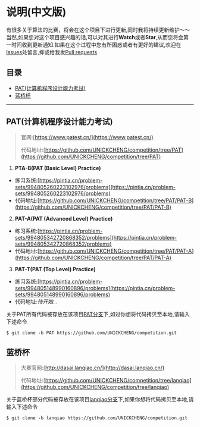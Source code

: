 # 说明(中文版)

有很多关于算法的比赛，将会在这个项目下进行更新,同时我将持续更新维护～～<br>
当然,如果您对这个项目感兴趣的话,可以对其进行**Watch**或者**Star**,从而您将会第一时间收到更新通知.如果在这个过程中您有所困惑或者有更好的建议,欢迎在[Issues](https://github.com/UNICKCHENG/competition/issues)处留言,抑或给我发[Pull requests](https://github.com/UNICKCHENG/competition/pulls)

## 目录
- [PAT(计算机程序设计能力考试)](#PAT(计算机程序设计能力考试))
- [蓝桥杯](#蓝桥杯)

---

## PAT(计算机程序设计能力考试)

> 官网:[https://www.patest.cn/](https://www.patest.cn/)       
>
> 代码地址:[https://github.com/UNICKCHENG/competition/tree/PAT](https://github.com/UNICKCHENG/competition/tree/PAT)

1. **PTA-B(PAT (Basic Level) Practice)**

- 练习系统:[https://pintia.cn/problem-sets/994805260223102976/problems](https://pintia.cn/problem-sets/994805260223102976/problems)
- 代码地址:[https://github.com/UNICKCHENG/competition/tree/PAT/PAT-B](https://github.com/UNICKCHENG/competition/tree/PAT/PAT-B)

2. **PAT-A(PAT (Advanced Level) Practice)**

- 练习系统:[https://pintia.cn/problem-sets/994805342720868352/problems](https://pintia.cn/problem-sets/994805342720868352/problems)
- 代码地址:[https://github.com/UNICKCHENG/competition/tree/PAT/PAT-A](https://github.com/UNICKCHENG/competition/tree/PAT/PAT-A)

3. **PAT-T(PAT (Top Level) Practice)**

- 练习系统:[https://pintia.cn/problem-sets/994805148990160896/problems](https://pintia.cn/problem-sets/994805148990160896/problems)
- 代码地址:*待开始...*

关于PAT所有代码被存放在该项目[PAT分支](https://github.com/UNICKCHENG/competition/tree/PAT)下,如过你想将代码拷贝至本地,请输入下述命令

```
$ git clone -b PAT https://github.com/UNICKCHENG/competition.git
```



## 蓝桥杯

> 大赛官网:[http://dasai.lanqiao.cn/](http://dasai.lanqiao.cn/)    
>
> 代码地址:[https://github.com/UNICKCHENG/competition/tree/lanqiao](https://github.com/UNICKCHENG/competition/tree/lanqiao)

关于蓝桥杯部分代码被存放在该项目[lanqiao分支](https://github.com/UNICKCHENG/competition/tree/lanqiao)下,如果你想将代码拷贝至本地,请输入下述命令

```
$ git clone -b lanqiao https://github.com/UNICKCHENG/competition.git
```


